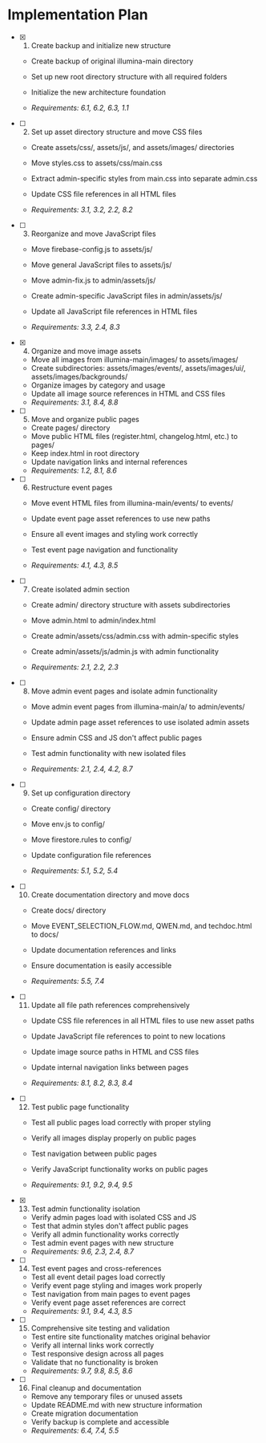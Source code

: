 # Implementation Plan

- [x] 1. Create backup and initialize new structure



  - Create backup of original illumina-main directory
  - Set up new root directory structure with all required folders
  - Initialize the new architecture foundation


  - _Requirements: 6.1, 6.2, 6.3, 1.1_

- [ ] 2. Set up asset directory structure and move CSS files
  - Create assets/css/, assets/js/, and assets/images/ directories
  - Move styles.css to assets/css/main.css

  - Extract admin-specific styles from main.css into separate admin.css
  - Update CSS file references in all HTML files
  - _Requirements: 3.1, 3.2, 2.2, 8.2_

- [ ] 3. Reorganize and move JavaScript files
  - Move firebase-config.js to assets/js/
  - Move general JavaScript files to assets/js/

  - Move admin-fix.js to admin/assets/js/
  - Create admin-specific JavaScript files in admin/assets/js/
  - Update all JavaScript file references in HTML files
  - _Requirements: 3.3, 2.4, 8.3_

- [x] 4. Organize and move image assets

  - Move all images from illumina-main/images/ to assets/images/
  - Create subdirectories: assets/images/events/, assets/images/ui/, assets/images/backgrounds/
  - Organize images by category and usage
  - Update all image source references in HTML and CSS files
  - _Requirements: 3.1, 8.4, 8.8_


- [ ] 5. Move and organize public pages
  - Create pages/ directory
  - Move public HTML files (register.html, changelog.html, etc.) to pages/
  - Keep index.html in root directory
  - Update navigation links and internal references
  - _Requirements: 1.2, 8.1, 8.6_


- [ ] 6. Restructure event pages
  - Move event HTML files from illumina-main/events/ to events/
  - Update event page asset references to use new paths
  - Ensure all event images and styling work correctly
  - Test event page navigation and functionality

  - _Requirements: 4.1, 4.3, 8.5_

- [ ] 7. Create isolated admin section
  - Create admin/ directory structure with assets subdirectories
  - Move admin.html to admin/index.html
  - Create admin/assets/css/admin.css with admin-specific styles

  - Create admin/assets/js/admin.js with admin functionality
  - _Requirements: 2.1, 2.2, 2.3_

- [ ] 8. Move admin event pages and isolate admin functionality
  - Move admin event pages from illumina-main/a/ to admin/events/
  - Update admin page asset references to use isolated admin assets

  - Ensure admin CSS and JS don't affect public pages
  - Test admin functionality with new isolated files
  - _Requirements: 2.1, 2.4, 4.2, 8.7_

- [ ] 9. Set up configuration directory
  - Create config/ directory


  - Move env.js to config/
  - Move firestore.rules to config/
  - Update configuration file references
  - _Requirements: 5.1, 5.2, 5.4_




- [ ] 10. Create documentation directory and move docs
  - Create docs/ directory
  - Move EVENT_SELECTION_FLOW.md, QWEN.md, and techdoc.html to docs/
  - Update documentation references and links

  - Ensure documentation is easily accessible
  - _Requirements: 5.5, 7.4_

- [ ] 11. Update all file path references comprehensively
  - Update CSS file references in all HTML files to use new asset paths
  - Update JavaScript file references to point to new locations

  - Update image source paths in HTML and CSS files
  - Update internal navigation links between pages
  - _Requirements: 8.1, 8.2, 8.3, 8.4_

- [ ] 12. Test public page functionality
  - Test all public pages load correctly with proper styling

  - Verify all images display properly on public pages
  - Test navigation between public pages
  - Verify JavaScript functionality works on public pages
  - _Requirements: 9.1, 9.2, 9.4, 9.5_

- [x] 13. Test admin functionality isolation


  - Verify admin pages load with isolated CSS and JS
  - Test that admin styles don't affect public pages
  - Verify all admin functionality works correctly
  - Test admin event pages with new structure
  - _Requirements: 9.6, 2.3, 2.4, 8.7_

- [ ] 14. Test event pages and cross-references
  - Test all event detail pages load correctly
  - Verify event page styling and images work properly
  - Test navigation from main pages to event pages
  - Verify event page asset references are correct
  - _Requirements: 9.1, 9.4, 4.3, 8.5_

- [ ] 15. Comprehensive site testing and validation
  - Test entire site functionality matches original behavior
  - Verify all internal links work correctly
  - Test responsive design across all pages
  - Validate that no functionality is broken
  - _Requirements: 9.7, 9.8, 8.5, 8.6_

- [ ] 16. Final cleanup and documentation
  - Remove any temporary files or unused assets
  - Update README.md with new structure information
  - Create migration documentation
  - Verify backup is complete and accessible
  - _Requirements: 6.4, 7.4, 5.5_